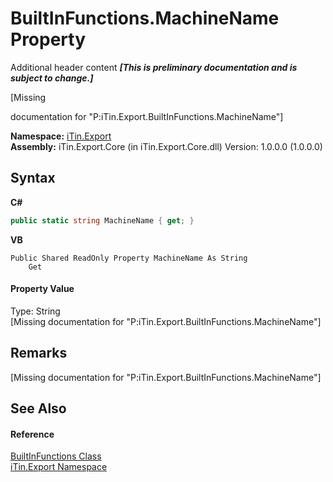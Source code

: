# BuiltInFunctions.MachineName Property 
Additional header content _**\[This is preliminary documentation and is subject to change.\]**_

\[Missing <summary> documentation for "P:iTin.Export.BuiltInFunctions.MachineName"\]

**Namespace:**&nbsp;<a href="3fffd16d-e8dd-a992-537b-8b7ec294fc13">iTin.Export</a><br />**Assembly:**&nbsp;iTin.Export.Core (in iTin.Export.Core.dll) Version: 1.0.0.0 (1.0.0.0)

## Syntax

**C#**<br />
``` C#
public static string MachineName { get; }
```

**VB**<br />
``` VB
Public Shared ReadOnly Property MachineName As String
	Get
```


#### Property Value
Type: String<br />\[Missing <value> documentation for "P:iTin.Export.BuiltInFunctions.MachineName"\]

## Remarks
\[Missing <remarks> documentation for "P:iTin.Export.BuiltInFunctions.MachineName"\]

## See Also


#### Reference
<a href="7e68f5cb-00a1-7efd-d42f-e5ddae7d6398">BuiltInFunctions Class</a><br /><a href="3fffd16d-e8dd-a992-537b-8b7ec294fc13">iTin.Export Namespace</a><br />